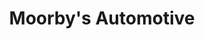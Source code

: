 ---
title: "Moorby's Automotive"
url: /northfield-falls-northfield/moorbys-automotive/
shop: car repair
---